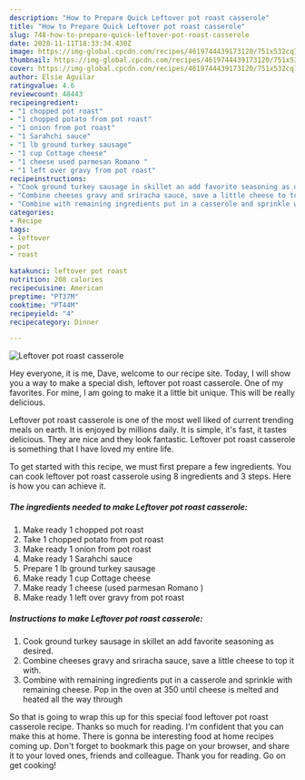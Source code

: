 ```yaml
---
description: "How to Prepare Quick Leftover pot roast casserole"
title: "How to Prepare Quick Leftover pot roast casserole"
slug: 748-how-to-prepare-quick-leftover-pot-roast-casserole
date: 2020-11-11T18:33:34.430Z
image: https://img-global.cpcdn.com/recipes/4619744439173120/751x532cq70/leftover-pot-roast-casserole-recipe-main-photo.jpg
thumbnail: https://img-global.cpcdn.com/recipes/4619744439173120/751x532cq70/leftover-pot-roast-casserole-recipe-main-photo.jpg
cover: https://img-global.cpcdn.com/recipes/4619744439173120/751x532cq70/leftover-pot-roast-casserole-recipe-main-photo.jpg
author: Elsie Aguilar
ratingvalue: 4.6
reviewcount: 48443
recipeingredient:
- "1 chopped pot roast"
- "1 chopped potato from pot roast"
- "1 onion from pot roast"
- "1 Sarahchi sauce"
- "1 lb ground turkey sausage"
- "1 cup Cottage cheese"
- "1 cheese used parmesan Romano "
- "1 left over gravy from pot roast"
recipeinstructions:
- "Cook ground turkey sausage in skillet an add favorite seasoning as desired."
- "Combine cheeses gravy and sriracha sauce, save a little cheese to top it with."
- "Combine with remaining ingredients put in a casserole and sprinkle with remaining cheese. Pop in the oven at 350 until cheese is melted and heated all the way through"
categories:
- Recipe
tags:
- leftover
- pot
- roast

katakunci: leftover pot roast 
nutrition: 208 calories
recipecuisine: American
preptime: "PT37M"
cooktime: "PT44M"
recipeyield: "4"
recipecategory: Dinner

---
```



![Leftover pot roast casserole](https://img-global.cpcdn.com/recipes/4619744439173120/751x532cq70/leftover-pot-roast-casserole-recipe-main-photo.jpg)

Hey everyone, it is me, Dave, welcome to our recipe site. Today, I will show you a way to make a special dish, leftover pot roast casserole. One of my favorites. For mine, I am going to make it a little bit unique. This will be really delicious.

Leftover pot roast casserole is one of the most well liked of current trending meals on earth. It is enjoyed by millions daily. It is simple, it's fast, it tastes delicious. They are nice and they look fantastic. Leftover pot roast casserole is something that I have loved my entire life.




To get started with this recipe, we must first prepare a few ingredients. You can cook leftover pot roast casserole using 8 ingredients and 3 steps. Here is how you can achieve it.

<!--inarticleads1-->

##### The ingredients needed to make Leftover pot roast casserole:

1. Make ready 1 chopped pot roast
1. Take 1 chopped potato from pot roast
1. Make ready 1 onion from pot roast
1. Make ready 1 Sarahchi sauce
1. Prepare 1 lb ground turkey sausage
1. Make ready 1 cup Cottage cheese
1. Make ready 1 cheese (used parmesan Romano )
1. Make ready 1 left over gravy from pot roast




<!--inarticleads2-->

##### Instructions to make Leftover pot roast casserole:

1. Cook ground turkey sausage in skillet an add favorite seasoning as desired.
1. Combine cheeses gravy and sriracha sauce, save a little cheese to top it with.
1. Combine with remaining ingredients put in a casserole and sprinkle with remaining cheese. Pop in the oven at 350 until cheese is melted and heated all the way through




So that is going to wrap this up for this special food leftover pot roast casserole recipe. Thanks so much for reading. I'm confident that you can make this at home. There is gonna be interesting food at home recipes coming up. Don't forget to bookmark this page on your browser, and share it to your loved ones, friends and colleague. Thank you for reading. Go on get cooking!
